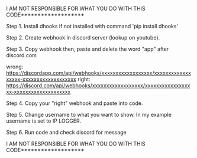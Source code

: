 

I AM NOT RESPONSIBLE FOR WHAT YOU DO WITH THIS CODE*******************

Step 1. Install dhooks if not installed with command 'pip install dhooks'

Step 2. Create webhook in discord server (lookup on youtube).

Step 3. Copy webhook then, paste and delete the word "app" after discord.com

wrong: https://discordapp.com/api/webhooks/xxxxxxxxxxxxxxxxxx/xxxxxxxxxxxxxxxxxx-xxxxxxxxxxxxxxxxxxx 
right: https://discord.com/api/webhooks/xxxxxxxxxxxxxxxxxx/xxxxxxxxxxxxxxxxxx-xxxxxxxxxxxxxxxxxxxx

Step 4. Copy your "right" webhook and paste into code.

Step 5. Change username to what you want to show. In my example username is set to IP LOGGER.

Step 6. Run code and check discord for message

I AM NOT RESPONSIBLE FOR WHAT YOU DO WITH THIS CODE*******************
